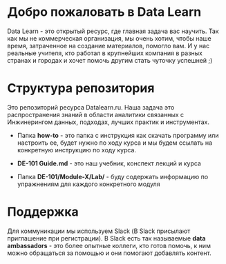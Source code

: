 # Добро пожаловать в Data Learn

Data Learn - это открытый ресурс, где главная задача вас научить. Так как мы не коммерческая организация, мы очень хотим, чтобы наше время, затраченное на создание материалов, помогло вам. И у нас реальные учителя, кто работал в крупнейших компания в разных странах и городах и хочет помочь другим стать чуточку успешней ;)

# Структура репозитория
Это репозиторий ресурса Datalearn.ru. Наша задача это распространения знаний в области аналитики связанных с Инжинерингом данных, подходах, лучших практик и инструментах.

- Папка **how-to** - это папка с инструкция как скачать программу или настроить ее, будет нужно по ходу курса и мы будем ссылать на конкретную инструкцию по ходу курса.

- **DE-101 Guide.md** - это наш учебник, конспект лекций и курса

- Папка **DE-101/Module-X/Lab/** - буду содержать информацию по упражнениям для каждого конкретного модуля

# Поддержка
Для коммуникации мы используем Slack (В Slack присылают приглашение при регистрации). В Slack есть так называемые **data ambassadors** - это более опытные коллеги, кто готов помочь, к ним можно обращаться за помощью и они помогают добавлять контент.

